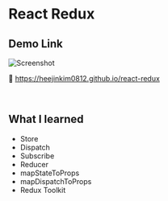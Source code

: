 # React Redux

## Demo Link

![Screenshot](https://user-images.githubusercontent.com/71063574/157683738-a9509fda-c006-4e67-a31e-e672ea9347da.jpg)

🔗 https://heejinkim0812.github.io/react-redux

</br>

## What I learned

- Store
- Dispatch
- Subscribe
- Reducer
- mapStateToProps
- mapDispatchToProps
- Redux Toolkit
